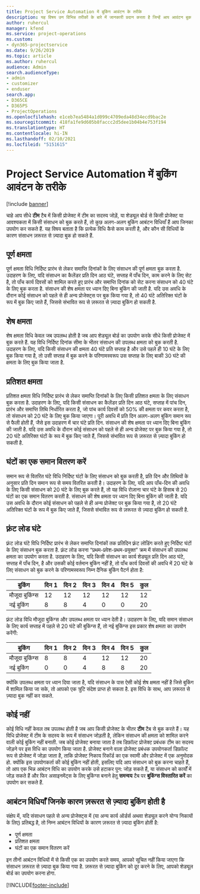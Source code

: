 ```yaml
---
title: Project Service Automation में बुकिंग आवंटन के तरीके
description: यह विषय उन विभिन्न तरीकों के बारे में जानकारी प्रदान करता है जिन्हें आप आवंटन बुक कर सकते हैं।
author: ruhercul
manager: kfend
ms.service: project-operations
ms.custom:
- dyn365-projectservice
ms.date: 9/26/2019
ms.topic: article
ms.author: ruhercul
audience: Admin
search.audienceType:
- admin
- customizer
- enduser
search.app:
- D365CE
- D365PS
- ProjectOperations
ms.openlocfilehash: e1ceb7ea5484a1d099c4709eda48d34ecd9bac2e
ms.sourcegitcommit: 418fa1fe9d605b8faccc2d5dee1b04b4e753f194
ms.translationtype: HT
ms.contentlocale: hi-IN
ms.lasthandoff: 02/10/2021
ms.locfileid: "5151615"
---
```

# <a name="booking-allocation-methods-in-project-service-automation"></a>Project Service Automation में बुकिंग आवंटन के तरीके

[!include [banner](../includes/psa-now-project-operations.md)]

चाहे आप सीधे **टीम** टैब में किसी प्रोजेक्ट में टीम का सदस्य जोड़ें, या शेड्यूल बोर्ड से किसी प्रोजेक्ट या आवश्यकता में किसी संसाधन को बुक करते हैं, तो कुछ अलग-अलग बुकिंग आबंटन विधियाँ हैं आप जिनका उपयोग कर सकते हैं. यह विषय बताता है कि प्रत्येक विधि कैसे काम करती है, और कौन सी विधियों के कारण संसाधन ज़रूरत से ज़्यादा बुक हो सकते हैं.

## <a name="full-capacity"></a>पूर्ण क्षमता 
पूर्ण क्षमता विधि निर्दिष्ट प्रारंभ से लेकर समाप्ति दिनांकों के लिए संसाधन की पूर्ण क्षमता बुक करता है. उदाहरण के लिए, यदि संसाधन का कैलेंडर प्रति दिन आठ घंटे, सप्ताह में पाँच दिन, काम करने के लिए सेट है, तो पाँच कार्य दिवसों को शामिल करते हुए प्रारंभ और समाप्ति दिनांक को सेट करना संसाधन को 40 घंटे के लिए बुक करता है. संसाधन की शेष क्षमता पर ध्यान दिए बिना बुकिंग की जाती है. यदि उस अवधि के दौरान कोई संसाधन को पहले से ही अन्य प्रोजेक्ट्स पर बुक किया गया है, तो 40 घंटे अतिरिक्त घंटों के रूप में बुक किए जाते हैं, जिससे संभावित रूप से ज़रूरत से ज़्यादा बुकिंग हो सकती है.

## <a name="remaining-capacity"></a>शेष क्षमता
शेष क्षमता विधि केवल जब उपलब्ध होती है जब आप शेड्यूल बोर्ड का उपयोग करके सीधे किसी प्रोजेक्ट में बुक करते हैं. यह विधि निर्दिष्ट दिनांक सीमा के भीतर संसाधन की उपलब्ध क्षमता को बुक करती है. उदाहरण के लिए, यदि किसी संसाधन की क्षमता 40 घंटे प्रति सप्ताह है और उसे पहले ही 10 घंटे के लिए बुक किया गया है, तो उसी सप्ताह में बुक करने के परिणामस्वरूप उस सप्ताह के लिए बाकी 30 घंटे की क्षमता के लिए बुक किया जाता है.

## <a name="percentage-capacity"></a>प्रतिशत क्षमता
प्रतिशत क्षमता विधि निर्दिष्ट प्रारंभ से लेकर समाप्ति दिनांकों के लिए किसी प्रतिशत क्षमता के लिए संसाधन बुक करता है. उदाहरण के लिए, यदि किसी संसाधन का कैलेंडर प्रति दिन आठ घंटे, सप्ताह में पांच दिन, प्रारंभ और समाप्ति तिथि निर्धारित करता है, जो पांच कार्य दिवसों को 50% की क्षमता पर कवर करता है, तो संसाधन को 20 घंटे के लिए बुक किया जाएगा। पूरी अवधि में प्रति दिन अलग-अलग बुकिंग समान रूप से फैली होती हैं, जैसे इस उदाहरण में चार घंटे प्रति दिन. संसाधन की शेष क्षमता पर ध्यान दिए बिना बुकिंग की जाती है. यदि उस अवधि के दौरान कोई संसाधन को पहले से ही अन्य प्रोजेक्ट पर बुक किया गया है, तो 20 घंटे अतिरिक्त घंटों के रूप में बुक किए जाते हैं, जिससे संभावित रूप से ज़रूरत से ज़्यादा बुकिंग हो सकती है.

## <a name="evenly-distribute-hours"></a>घंटों का एक समान वितरण करें
समान रूप से वितरित घंटे विधि निर्दिष्ट घंटों के लिए संसाधन को बुक करती है, प्रति दिन और तिथियों के अनुसार प्रति दिन समान रूप से समय वितरित करती है। उदाहरण के लिए, यदि आप पाँच-दिन की अवधि के लिए किसी संसाधन को 20 घंटे के लिए बुक करते हैं, तो यह विधि रोज़ाना चार घंटे के हिसाब से 20 घंटों का एक समान वितरण करती है. संसाधन की शेष क्षमता पर ध्यान दिए बिना बुकिंग की जाती है. यदि उस अवधि के दौरान कोई संसाधन को पहले से ही अन्य प्रोजेक्ट पर बुक किया गया है, तो 20 घंटे अतिरिक्त घंटों के रूप में बुक किए जाते हैं, जिससे संभावित रूप से ज़रूरत से ज़्यादा बुकिंग हो सकती है.

## <a name="front-load-hours"></a>फ़्रंट लोड घंटे
फ़्रंट लोड घंटे विधि निर्दिष्ट प्रारंभ से लेकर समाप्ति दिनांकों तक प्रतिदिन फ़्रंट लोडिंग करते हुए निर्दिष्ट घंटों के लिए संसाधन बुक करता है. फ़्रंट लोड करना “प्रथम-प्रवेश-प्रथम-प्रयुक्त” क्रम में संसाधन की उपलब्ध क्षमता का उपयोग करता है. उदाहरण के लिए, यदि किसी संसाधन का कार्य शेड्यूल प्रति दिन आठ घंटे, सप्ताह में पाँच दिन, है और उसकी कोई वर्तमान बुकिंग नहीं है, तो पाँच कार्य दिवसों की अवधि में 20 घंटे के लिए संसाधन को बुक करने के परिणामस्वरूप निम्न दैनिक बुकिंग पैटर्न होता है: 

|         बुकिंग          |    दिन 1    |    दिन 2    |    दिन 3    |    दिन 4    |    दिन 5    |    कुल    |
|---------------------------|-------------|-------------|-------------|-------------|-------------|-------------|
|    मौजूदा बुकिंग्स    |    12        |    12        |    12        |    12        |    12        |    12        |
|    नई बुकिंग          |    8        |    8        |    4        |    0        |    0        |    20       |

फ़्रंट लोड विधि मौजूदा बुकिंग्स और उपलब्ध क्षमता पर ध्यान देती है। उदाहरण के लिए, यदि समान संसाधन के लिए कार्य सप्ताह में पहले से 20 घंटे की बुकिंग्स हैं, तो नई बुकिंग्स इस प्रकार शेष क्षमता का उपयोग करेंगी:

|   बुकिंग          | दिन 1 | दिन 2 | दिन 3 | दिन 4 | दिन 5 | कुल |
|---------------------|-------|-------|-------|-------|-------|-------|
| मौजूदा बुकिंग्स | 8     | 8     | 4     | 12     | 12     | 20    |
| नई बुकिंग       | 0     | 0     | 4     | 8     | 8     | 20    |

क्योंकि उपलब्ध क्षमता पर ध्यान दिया जाता है, यदि संसाधन के पास ऐसी कोई शेष क्षमता नहीं है जिसे बुकिंग में शामिल किया जा सके, तो आपको एक त्रुटि संदेश प्राप्त हो सकता है. इस विधि के साथ, आप ज़रूरत से ज़्यादा बुक नहीं कर सकते.

## <a name="none"></a>कोई नहीं
कोई विधि नहीं केवल तब उपलब्ध होती है जब आप किसी प्रोजेक्ट के भीतर **टीम** टैब से बुक करते हैं। यह विधि प्रोजेक्ट में टीम के सदस्य के रूप में संसाधन जोड़ती है, लेकिन संसाधन की क्षमता को शामिल करने वाली कोई बुकिंग नहीं बनाती. जब कोई प्रोजेक्ट बनाया जाता है तब डिफ़ॉल्ट प्रोजेक्ट प्रबंधक टीम का सदस्य जोड़ने पर इस विधि का उपयोग किया जाता है. प्रोजेक्ट बनाने वाला प्रोजेक्ट प्रबंधक उपयोगकर्ता डिफ़ॉल्ट रूप से प्रोजेक्ट में जोड़ा जाता है, ताकि प्रोजेक्ट निकाय रिकॉर्ड का एक स्वामी और प्रोजेक्ट में एक अनुमोदक हो. क्योंकि इस उपयोगकर्ता की कोई बुकिंग नहीं होती, इसलिए यदि आप संसाधन को बुक करना चाहते हैं, तो आप एक भिन्न आबंटन विधि का उपयोग करके उसे हटाकर पुन: जोड़ सकते हैं, या संसाधन को कार्यों में जोड़ सकते हैं और फिर असाइनमेंट्स के लिए बुकिंग्स बनाने हेतु **समन्वय** टैब पर **बुकिंग्स विस्तारित करें** का उपयोग कर सकते हैं.

## <a name="allocation-methods-that-lead-to-overbooking"></a>आबंटन विधियाँ जिनके कारण ज़रूरत से ज़्यादा बुकिंग होती है
संक्षेप में, यदि संसाधन पहले से अन्य प्रोजेक्ट्स में (या अन्य कार्य ऑर्डर्स अथवा शेड्यूल करने योग्य निकायों के लिए) प्रतिबद्ध है, तो निम्न आबंटन विधियों के कारण ज़रूरत से ज़्यादा बुकिंग होती है:

- पूर्ण क्षमता
- प्रतिशत क्षमता
- घंटों का एक समान वितरण करें

इन तीनों आबंटन विधियों में से किसी एक का उपयोग करते समय, आपको सूचित नहीं किया जाएगा कि संसाधन ज़रूरत से ज़्यादा बुक किया गया है. ज़रूरत से ज़्यादा बुकिंग को दूर करने के लिए, आपको शेड्यूल बोर्ड का उपयोग करना होगा.


[!INCLUDE[footer-include](../includes/footer-banner.md)]
